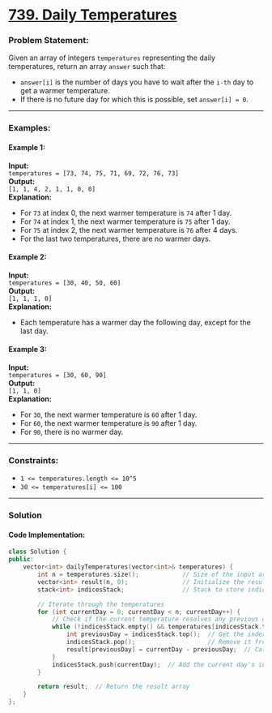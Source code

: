 # [739. Daily Temperatures](https://leetcode.com/problems/daily-temperatures/)

### Problem Statement:
Given an array of integers `temperatures` representing the daily temperatures, return an array `answer` such that:
- `answer[i]` is the number of days you have to wait after the `i-th` day to get a warmer temperature.
- If there is no future day for which this is possible, set `answer[i] = 0`.

---

### Examples:

#### Example 1:
**Input:**  
`temperatures = [73, 74, 75, 71, 69, 72, 76, 73]`  
**Output:**  
`[1, 1, 4, 2, 1, 1, 0, 0]`  
**Explanation:**  
- For `73` at index 0, the next warmer temperature is `74` after 1 day.
- For `74` at index 1, the next warmer temperature is `75` after 1 day.
- For `75` at index 2, the next warmer temperature is `76` after 4 days.
- For the last two temperatures, there are no warmer days.

#### Example 2:
**Input:**  
`temperatures = [30, 40, 50, 60]`  
**Output:**  
`[1, 1, 1, 0]`  
**Explanation:**  
- Each temperature has a warmer day the following day, except for the last day.

#### Example 3:
**Input:**  
`temperatures = [30, 60, 90]`  
**Output:**  
`[1, 1, 0]`  
**Explanation:**  
- For `30`, the next warmer temperature is `60` after 1 day.
- For `60`, the next warmer temperature is `90` after 1 day.
- For `90`, there is no warmer day.

---

### Constraints:
- `1 <= temperatures.length <= 10^5`
- `30 <= temperatures[i] <= 100`

---

### Solution

#### Code Implementation:

```cpp
class Solution {
public:
    vector<int> dailyTemperatures(vector<int>& temperatures) {
        int n = temperatures.size();            // Size of the input array
        vector<int> result(n, 0);               // Initialize the result array with zeros
        stack<int> indicesStack;                // Stack to store indices of unresolved temperatures

        // Iterate through the temperatures
        for (int currentDay = 0; currentDay < n; currentDay++) {
            // Check if the current temperature resolves any previous colder temperatures
            while (!indicesStack.empty() && temperatures[indicesStack.top()] < temperatures[currentDay]) {
                int previousDay = indicesStack.top();  // Get the index of the colder day
                indicesStack.pop();                    // Remove it from the stack
                result[previousDay] = currentDay - previousDay;  // Calculate the days difference
            }
            indicesStack.push(currentDay);  // Add the current day's index to the stack
        }

        return result;  // Return the result array
    }
};
